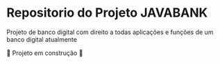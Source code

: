# Repositorio do Projeto JAVABANK

Projeto de banco digital com direito a todas aplicações e funções de um banco digital atualmente

:construction: Projeto em construção :construction:
